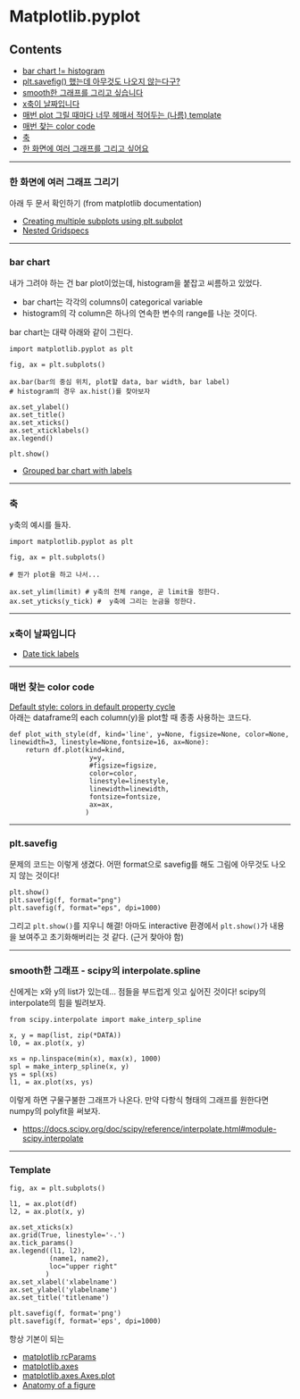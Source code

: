 # Matplotlib.pyplot

## Contents

- [bar chart != histogram](#bar-chart)
- [plt.savefig() 했는데 아무것도 나오지 않는다구?](#reset)
- [smooth한 그래프를 그리고 싶습니다](#smooth-interpolate)
- [x축이 날짜입니다](#date-tick-labels)
- [매번 plot 그릴 때마다 너무 헤매서 적어두는 (나름) template](#template)
- [매번 찾는 color code](#color-code)
- [축](#axis)
- [한 화면에 여러 그래프를 그리고 싶어요](#subplot)


* * *
### 한 화면에 여러 그래프 그리기 <a id="subplot"></a>

아래 두 문서 확인하기 (from matplotlib documentation)
- [Creating multiple subplots using plt.subplot](https://matplotlib.org/3.1.0/gallery/subplots_axes_and_figures/subplots_demo.html#creating-multiple-subplots-using-plt-subplot)
- [Nested Gridspecs](https://matplotlib.org/3.2.1/gallery/subplots_axes_and_figures/gridspec_nested.html#nested-gridspecs)

* * *
### bar chart <a id="bar-chart"></a>
내가 그려야 하는 건 bar plot이었는데, histogram을 붙잡고 씨름하고 있었다. 
- bar chart는 각각의 columns이 categorical variable
- histogram의 각 column은 하나의 연속한 변수의 range를 나눈 것이다.


bar chart는 대략 아래와 같이 그린다.
```python3
import matplotlib.pyplot as plt

fig, ax = plt.subplots()

ax.bar(bar의 중심 위치, plot할 data, bar width, bar label)
# histogram의 경우 ax.hist()를 찾아보자

ax.set_ylabel()
ax.set_title()
ax.set_xticks()
ax.set_xticklabels()
ax.legend()

plt.show()
```
- [Grouped bar chart with labels](https://matplotlib.org/3.2.1/gallery/lines_bars_and_markers/barchart.html#sphx-glr-gallery-lines-bars-and-markers-barchart-py)

* * *
### 축 <a id="axis"></a>
y축의 예시를 들자.
```python3
import matplotlib.pyplot as plt

fig, ax = plt.subplots()

# 뭔가 plot을 하고 나서...

ax.set_ylim(limit) # y축의 전체 range, 곧 limit을 정한다. 
ax.set_yticks(y_tick) #  y축에 그리는 눈금을 정한다.
```

* * *
### x축이 날짜입니다 <a id="date-tick-labels"></a>
- [Date tick labels](https://matplotlib.org/gallery/text_labels_and_annotations/date.html#date-tick-labels)


* * *
### 매번 찾는 color code <a id="color-code"></a>

[Default style: colors in default property cycle](https://matplotlib.org/3.1.3/users/dflt_style_changes.html#colors-color-cycles-and-color-maps)
<br>
아래는 dataframe의 each column(y)을 plot할 때 종종 사용하는 코드다.
```python3
def plot_with_style(df, kind='line', y=None, figsize=None, color=None, linewidth=3, linestyle=None,fontsize=16, ax=None):
    return df.plot(kind=kind, 
                    y=y,
                    #figsize=figsize,
                    color=color,
                    linestyle=linestyle,
                    linewidth=linewidth,
                    fontsize=fontsize,
                    ax=ax, 
                   )
```

* * *
### plt.savefig <a id="reset"></a>

문제의 코드는 이렇게 생겼다. 어떤 format으로 savefig를 해도 그림에 아무것도 나오지 않는 것이다!
```python3
plt.show()
plt.savefig(f, format="png")
plt.savefig(f, format="eps", dpi=1000)
```
그리고 ```plt.show()```를 지우니 해결! 아마도 interactive 환경에서 ```plt.show()```가 내용을 보여주고 초기화해버리는 것 같다. (근거 찾아야 함)


* * *
### smooth한 그래프 - scipy의 interpolate.spline <a id="smooth-interpolate"></a>

신에게는 x와 y의 list가 있는데... 점들을 부드럽게 잇고 싶어진 것이다! scipy의 interpolate의 힘을 빌려보자.
```python3
from scipy.interpolate import make_interp_spline

x, y = map(list, zip(*DATA))
l0, = ax.plot(x, y)

xs = np.linspace(min(x), max(x), 1000)
spl = make_interp_spline(x, y)
ys = spl(xs)
l1, = ax.plot(xs, ys)
```
이렇게 하면 구물구불한 그래프가 나온다. 만약 다항식 형태의 그래프를 원한다면 numpy의 polyfit을 써보자.
- https://docs.scipy.org/doc/scipy/reference/interpolate.html#module-scipy.interpolate


* * *
### Template
```python3
fig, ax = plt.subplots()

l1, = ax.plot(df)
l2, = ax.plot(x, y)

ax.set_xticks(x)
ax.grid(True, linestyle='-.')
ax.tick_params()
ax.legend((l1, l2),
          (name1, name2),
          loc="upper right"
         )
ax.set_xlabel('xlabelname')
ax.set_ylabel('ylabelname')
ax.set_title('titlename')

plt.savefig(f, format='png')
plt.savefig(f, format='eps', dpi=1000)
```
항상 기본이 되는 
- [matplotlib rcParams](https://matplotlib.org/tutorials/introductory/customizing.html#matplotlib-rcparams)
- [matplotlib.axes](https://matplotlib.org/api/axes_api.html#matplotlib.axes.Axes)
- [matplotlib.axes.Axes.plot](https://matplotlib.org/api/_as_gen/matplotlib.axes.Axes.plot.html#matplotlib-axes-axes-plot)
- [Anatomy of a figure](https://matplotlib.org/3.1.1/gallery/showcase/anatomy.html)
